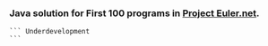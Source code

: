 ### Java solution for First 100 programs in [Project Euler.net](https://projecteuler.net/archives).

    ``` Underdevelopment
    ```
